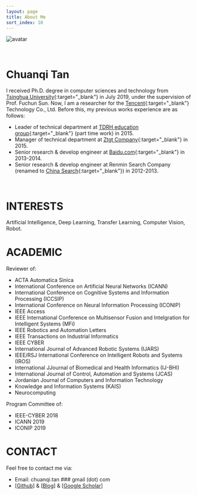 ```yaml
---
layout: page
title: About Me
sort_index: 10
---
```



![avatar](images/avatar.jpg)

<br/>

Chuanqi Tan
===========

I received Ph.D. degree in computer sciences and technology from [Tsinghua University](http://www.tsinghua.edu.cn){:target="_blank"} in July 2019, under the supervision of Prof. Fuchun Sun.
Now, I am a researcher for the [Tencent](https://www.tencent.com/){:target="_blank"} Technology Co., Ltd.
Before this, my previous works experience are as follows:

* Leader of technical department at [TDRH education group](http://www.baike.com/wiki/%E5%A4%A9%E5%9C%B0%E4%BA%BA%E5%92%8C%E6%95%99%E8%82%B2%E9%9B%86%E5%9B%A2){:target="_blank"} (part time work) in 2015.
* Manager of technical department at [Ztgt Company](https://baike.baidu.com/item/%E4%B8%AD%E6%8A%95%E5%9B%BD%E6%B3%B0%EF%BC%88%E5%8C%97%E4%BA%AC%EF%BC%89%E6%8A%95%E8%B5%84%E7%AE%A1%E7%90%86%E6%9C%89%E9%99%90%E5%85%AC%E5%8F%B8){:target="_blank"} in 2015.
* Senior research & develop engineer at [Baidu.com](http://www.baidu.com){:target="_blank"} in 2013-2014.
* Senior research & develop engineer at Renmin Search Company (renamed to [China Search](http://www.chinaso.com){:target="_blank"}) in 2012-2013.


<br/>

INTERESTS
===========

Artificial Intelligence, Deep Learning, Transfer Learning, Computer Vision, Robot.

ACADEMIC
===========

Reviewer of: 
* ACTA Automatica Sinica
* International Conference on Artificial Neural Networks (ICANN)
* International Conference on Cognitive Systems and Information Processing (ICCSIP)
* International Conference on Neural Information Processing (ICONIP)
* IEEE Access
* IEEE International Conference on Multisensor Fusion and Intelgration for Intelligent Systems (MFi)
* IEEE Robotics and Automation Letters
* IEEE Transactions on Industrial Informatics
* IEEE CYBER
* International Journal of Advanced Robotic Systems (IJARS)
* IEEE/RSJ International Conference on Intelligent Robots and Systems (IROS)
* International JJournal of Biomedical and Health Informatics (IJ-BHI)
* International Journal of Control, Automation and Systems (JCAS)
* Jordanian Journal of Computers and Information Technology
* Knowledge and Information Systems (KAIS)
* Neurocomputing

Program Committee of:
* IEEE-CYBER 2018
* ICANN 2019
* ICONIP 2019


CONTACT
================

Feel free to contact me via:
* Email: chuanqi.tan ### gmail (dot) com
* [<a target="_blank" href="http://github.com/ChuanqiTan">Github</a>] &amp; [<a target="_blank" href="http://notes.tanchuanqi.com">Blog</a>] &amp; [<a target="_blank" href="https://scholar.google.com/citations?user=UEsWArkAAAAJ">Google Scholar</a>]
